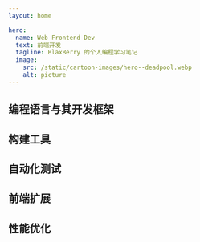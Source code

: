 ```yaml
---
layout: home

hero:
  name: Web Frontend Dev
  text: 前端开发
  tagline: BlaxBerry 的个人编程学习笔记
  image:
    src: /static/cartoon-images/hero--deadpool.webp
    alt: picture
---
```


<script setup lang="ts">
import SkillTextLinksBlock from '../../components/SkillTextLinksBlock.vue'
import SkillIconsBlock from '../../components/SkillIconsBlock.vue'


const __LANGUAGES__ = [
    { 
        name: "JavaScript", 
        link: "/notes/web-frontend/languages/javascript/", 
        imgSrc: "/static/skill-icons/web-frontend--javascript.png"
    },
    { 
        name: "TypeScript", 
        link: "/notes/web-frontend/languages/typescript/", 
        imgSrc: "/static/skill-icons/web-frontend--typescript.png"
    },
    // { 
    //     name: "CSS", 
    //     link: "/notes/web-frontend/languages/css/", 
    //     imgSrc: "/static/skill-icons/web-frontend--css.png"
    // },
    // { 
    //     name: "Sass", 
    //     link: "/notes/web-frontend/languages/sass/", 
    //     imgSrc: "/static/skill-icons/web-frontend--sass.png"
    // }
]

const  __FRAMEWORKS__ = [
    { 
        name: "Vue", 
        link: "/notes/web-frontend/frameworks/vue/", 
        imgSrc: "/static/skill-icons/web-frontend--vue.png"
    },
    { 
        name: "React", 
        link: "/notes/web-frontend/frameworks/react/", 
        imgSrc: "/static/skill-icons/web-frontend--react.png"
    }
]

const __BUILD_TOOLS__ = [
    { 
        name: "Vite", 
        link: "https://vitepress.dev/zh/",
        imgSrc: "/static/skill-icons/web-frontend--vite.png",
        openNewTag: true
    },
    { 
        name: "Rollup", 
        link: "https://rollupjs.org/",
        imgSrc: "/static/skill-icons/web-frontend--rollupjs.png",
        openNewTag: true
    },
    { 
        name: "Webpack", 
        link: "https://webpack.js.org/",
        imgSrc: "/static/skill-icons/web-frontend--webpack.png",
        openNewTag: true
    }
]

const __AUTOMATED_TESTING__ = [
    { 
        name: "Vitest", 
        link: "https://cn.vitest.dev/",
        imgSrc: "/static/skill-icons/web-frontend--vitest.png",
        openNewTag: true 
    },
    { 
        name: "Jest", 
        link: "https://jestjs.io/zh-Hans/",
        imgSrc: "/static/skill-icons/web-frontend--jest.png",
        openNewTag: true 
    },
    { 
        name: "Cypress", 
        link: "https://www.cypress.io/",
        imgSrc: "/static/skill-icons/web-frontend--cypress.png",
        openNewTag: true 
    },
    { 
        name: "Testing Library", 
        link: "https://testing-library.com/",
        imgSrc: "/static/skill-icons/web-frontend--testing-library.png",
        openNewTag: true 
    },
]

const __EXTENSIONS__ = [
    { 
        name: "Web Assembly", 
        link: "/notes/web-frontend/__extensions__/webassembly/",
        imgSrc: "/static/skill-icons/web-frontend--webassembly.png", 
    },
    { 
        name: "Web Components", 
        link: "https://www.webcomponents.org/introduction/",
        imgSrc: "/static/skill-icons/web-frontend--webcomponents.png",
        openNewTag: true
    },
    { 
        name: "Web RTC", 
        link: "/notes/web-frontend/__extensions__/webrtc/",
        imgSrc: "/static/skill-icons/web-frontend--webrtc.png",
    },
    { 
        name: "Chrome Extension", 
        link: "https://developer.chrome.com/docs/extensions/reference/api?hl=zh-cn",
        imgSrc: "/static/skill-icons/web-frontend--chrome-extension.png",
        openNewTag: true 
    },
]

const __PERFORMANCE_OPTIMIZATION__ = [
    {
        name: "首屏加载优化",
        link: "/notes/web-frontend/__performance__/first-screen-load-optimization"
    },
    { 
        name: "图片优化", 
        link: "/notes/web-frontend/__performance__/image-optimization", 
    },
    { 
        name: "优化大文件上传", 
        link: "/notes/web-frontend/__performance__/large-file-uploading", 
    },
    { 
        name: "优化请求接口的并发", 
        link: "/notes/web-frontend/__performance__/requests-concurrent", 
    },
]
</script>

<!-- ## 前端基础 -->
<!-- - HTML5、CSS3 -->

## 编程语言与其开发框架

<SkillIconsBlock :skillList="__LANGUAGES__"/>
<SkillIconsBlock :skillList="__FRAMEWORKS__"/>

## 构建工具

<SkillIconsBlock :skillList="__BUILD_TOOLS__"/>

## 自动化测试

<SkillIconsBlock :skillList="__AUTOMATED_TESTING__"/>

## 前端扩展

<SkillIconsBlock :skillList="__EXTENSIONS__"/>

## 性能优化

<SkillTextLinksBlock :textList="__PERFORMANCE_OPTIMIZATION__"/>
